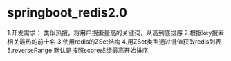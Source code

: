 # springboot_redis2.0

1.开发需求：
  类似热搜，将用户搜索量高的关键词，从高到底排序
2.根据key搜索相关最热的前十名
3.使用redis的ZSet结构
4.用ZSet类型通过键值获取redis列表
5.reverseRange 默认是按照score成绩最高开始排序
